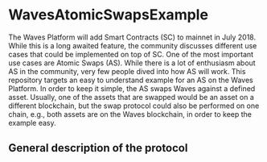 # WavesAtomicSwapsExample
The Waves Platform will add Smart Contracts (SC) to mainnet in July 2018. While this is a long awaited feature, the
community discusses different use cases that could be implemented on top of SC. One of the most important
use cases are Atomic Swaps (AS). While there is a lot of enthusiasm about AS in the community, very few people dived
into how AS will work. This repository targets an easy to understand example for an AS on the Waves Platform. In order
to keep it simple, the AS swaps Waves against a defined asset. Usually, one of the assets that are swapped would be an
asset on a different blockchain, but the swap protocol could also be performed on one chain, e.g., both assets are
on the Waves blockchain, in order to keep the example easy.

## General description of the protocol